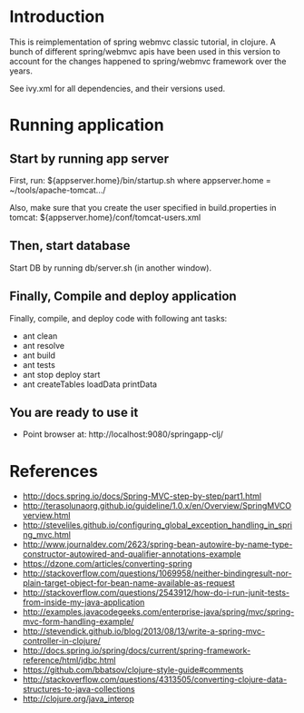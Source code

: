 # Introduction
This is reimplementation of spring webmvc classic tutorial, in clojure.
A bunch of different spring/webmvc apis have been used in this version to account for the changes happened to spring/webmvc framework over the years.

See ivy.xml for all dependencies, and their versions used.

# Running application

## Start by running app server
First, run:
${appserver.home}/bin/startup.sh
where appserver.home = ~/tools/apache-tomcat.../

Also, make sure that you create the user specified in build.properties in tomcat: ${appserver.home}/conf/tomcat-users.xml

## Then, start database

Start DB by running db/server.sh (in another window).

## Finally, Compile and deploy application
Finally, compile, and deploy code with following ant tasks:
* ant clean
* ant resolve
* ant build 
* ant tests
* ant stop deploy start
* ant createTables loadData printData

## You are ready to use it

* Point browser at: http://localhost:9080/springapp-clj/

# References

* http://docs.spring.io/docs/Spring-MVC-step-by-step/part1.html
* http://terasolunaorg.github.io/guideline/1.0.x/en/Overview/SpringMVCOverview.html
* http://steveliles.github.io/configuring_global_exception_handling_in_spring_mvc.html
* http://www.journaldev.com/2623/spring-bean-autowire-by-name-type-constructor-autowired-and-qualifier-annotations-example
* https://dzone.com/articles/converting-spring
* http://stackoverflow.com/questions/1069958/neither-bindingresult-nor-plain-target-object-for-bean-name-available-as-request
* http://stackoverflow.com/questions/2543912/how-do-i-run-junit-tests-from-inside-my-java-application
* http://examples.javacodegeeks.com/enterprise-java/spring/mvc/spring-mvc-form-handling-example/
* http://stevendick.github.io/blog/2013/08/13/write-a-spring-mvc-controller-in-clojure/
* http://docs.spring.io/spring/docs/current/spring-framework-reference/html/jdbc.html
* https://github.com/bbatsov/clojure-style-guide#comments
* http://stackoverflow.com/questions/4313505/converting-clojure-data-structures-to-java-collections
* http://clojure.org/java_interop
